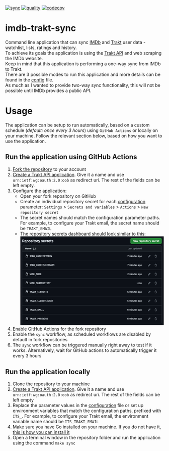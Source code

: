 [![sync](https://github.com/cecobask/imdb-trakt-sync/actions/workflows/sync.yaml/badge.svg)](https://github.com/cecobask/imdb-trakt-sync/actions/workflows/sync.yaml)
[![quality](https://github.com/cecobask/imdb-trakt-sync/actions/workflows/quality.yaml/badge.svg)](https://github.com/cecobask/imdb-trakt-sync/actions/workflows/quality.yaml)
[![codecov](https://codecov.io/gh/cecobask/imdb-trakt-sync/graph/badge.svg)](https://codecov.io/gh/cecobask/imdb-trakt-sync)
# imdb-trakt-sync
Command line application that can sync [IMDb](https://www.imdb.com/) and [Trakt](https://trakt.tv/dashboard) user data -
watchlist, lists, ratings and history.  
To achieve its goals the application is using the [Trakt API](https://trakt.docs.apiary.io/) and web scraping the IMDb website.  
Keep in mind that this application is performing a one-way sync from IMDb to Trakt.  
There are 3 possible modes to run this application and more details can be found in the [config](config.yaml) file.  
As much as I wanted to provide two-way sync functionality, this will not be possible until IMDb provides a public API.

# Usage
The application can be setup to run automatically, based on a custom schedule (_default: once every 3 hours_) using 
`GitHub Actions` or locally on your machine. Follow the relevant section below, based on how you want to use the application. 

## Run the application using GitHub Actions
1. [Fork the repository](https://github.com/cecobask/imdb-trakt-sync/fork) to your account
2. [Create a Trakt API application](https://trakt.tv/oauth/applications). Give it a name and use `urn:ietf:wg:oauth:2.0:oob` 
as redirect uri. The rest of the fields can be left empty.
3. Configure the application:
   - Open your fork repository on GitHub
   - Create an individual repository secret for each [configuration](config.yaml) parameter: `Settings` > 
   `Secrets and variables` > `Actions` > `New repository secret`
   - The secret names should match the configuration parameter paths. For example, to configure your Trakt email, the 
   secret name should be `TRAKT_EMAIL`
   - The repository secrets dashboard should look similar to this:![repository_secrets.png](assets/secrets.png)
4. Enable GitHub Actions for the fork repository
5. Enable the `sync` workflow, as scheduled workflows are disabled by default in fork repositories
6. The `sync` workflow can be triggered manually right away to test if it works. Alternatively, wait for GitHub actions 
to automatically trigger it every 3 hours

## Run the application locally
1. Clone the repository to your machine
2. [Create a Trakt API application](https://trakt.tv/oauth/applications). Give it a name and use `urn:ietf:wg:oauth:2.0:oob` as redirect uri. The rest 
of the fields can be left empty
3. Replace the parameter values in the [configuration](config.yaml) file or set up environment variables that
match the configuration paths, prefixed with `ITS_`. For example, to configure your Trakt email, the environment variable name should be `ITS_TRAKT_EMAIL`
4. Make sure you have Go installed on your machine. If you do not have it, [this is how you can install it](https://go.dev/doc/install)
5. Open a terminal window in the repository folder and run the application using the command `make sync`